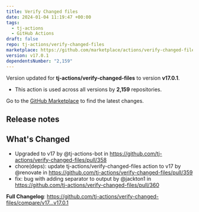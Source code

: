 ```yaml
---
title: Verify Changed files
date: 2024-01-04 11:19:47 +00:00
tags:
  - tj-actions
  - GitHub Actions
draft: false
repo: tj-actions/verify-changed-files
marketplace: https://github.com/marketplace/actions/verify-changed-files
version: v17.0.1
dependentsNumber: "2,159"
---
```



Version updated for **tj-actions/verify-changed-files** to version **v17.0.1**.
- This action is used across all versions by **2,159** repositories.

Go to the [GitHub Marketplace](https://github.com/marketplace/actions/verify-changed-files) to find the latest changes.

## Release notes

## What's Changed
* Upgraded to v17 by @tj-actions-bot in https://github.com/tj-actions/verify-changed-files/pull/358
* chore(deps): update tj-actions/verify-changed-files action to v17 by @renovate in https://github.com/tj-actions/verify-changed-files/pull/359
* fix: bug with adding separator to output by @jackton1 in https://github.com/tj-actions/verify-changed-files/pull/360


**Full Changelog**: https://github.com/tj-actions/verify-changed-files/compare/v17...v17.0.1
